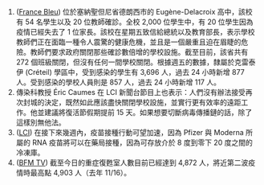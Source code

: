 1. ([France Bleu](https://bit.ly/3w7w2yw)) 位於塞納聖但尼省德朗西市的 Eugène-Delacroix 高中，該校有 54 名學生以及 20 位教師確診。全校 2,000 位學生中，有 20 位學生因為疫情已經失去了 1 位家長。該校在星期五致信給總統以及教育部長，表示學校教師們正在面臨一種令人震驚的健康危機，並且是一個嚴重且迫在眉睫的危險。教師們要求政府關閉那些確診數倍增的學校設施。截至目前，該省共有 272 個班級關閉，但沒有任何一間學校關閉。根據週五的數據，隸屬於克雷泰伊 (Créteil) 學區中，受到感染的學生有 3,696 人，過去 24 小時新增 877 人。受到感染的學校人員則是 857 人，過去 24 小時新增 117 人。
1. 傳染科教授 Éric Caumes 在 LCI 新聞台節目上也表示：人們沒有辦法接受再次封城的決定，既然如此應該盡快關閉學校設施，並實行更有效率的遠距工作。他並建議將復活節假期提前 15 天。如果想要切斷病毒傳播鏈的話，除了這樣別無他法。
1. ([LCI](https://bit.ly/3cvzqeM)) 在接下來幾週內，疫苗接種行動可望加速，因為 Pfizer 與 Moderna 所屬的 RNA 疫苗將可以在藥局接種，因為可存放介於 8 度到零下 20 度之間的冷凍庫。
1. ([BFM TV](https://tinyurl.com/yzxstu65)) 截至今日的重症復甦室人數目前已經達到 4,872 人，將近第二波疫情時最高點 4,903 人（去年 11/16）。